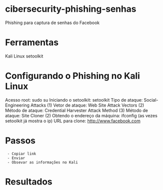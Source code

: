 # cibersecurity-phishing-senhas
Phishing para captura de senhas do Facebook

# Ferramentas
  
  Kali Linux
  setoolkit

# Configurando o Phishing no Kali Linux

  Acesso root: sudo su
  Iniciando o setoolkit: setoolkit
  Tipo de ataque: Social-Engineering Attacks (1)
  Vetor de ataque: Web Site Attack Vectors (2)
  Método de ataque: Credential Harvester Attack Method (3)
  Método de ataque: Site Cloner (2)
  Obtendo o endereço da máquina: ifconfig (as vezes setoolkit já mostra o ip)
  URL para clone: http://www.facebook.com

  # Passos

     - Copiar link
     - Enviar
     - Obsevar as informações no Kali

  # Resultados

  
